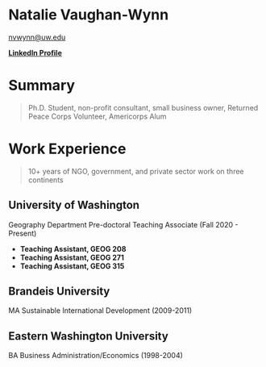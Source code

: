 # Natalie Vaughan-Wynn

<nvwynn@uw.edu>

**[LinkedIn Profile](https://www.linkedin.com/in/natalie-v-86ba2320/)**

# Summary
>Ph.D. Student, non-profit consultant, small business owner, Returned Peace Corps Volunteer, Americorps Alum

# Work Experience

>10+ years of NGO, government, and private sector work on three continents

## University of Washington

Geography Department Pre-doctoral Teaching Associate (Fall 2020 - Present)


- **Teaching Assistant, GEOG 208**
- **Teaching Assistant, GEOG 271**
- **Teaching Assistant, GEOG 315**

## Brandeis University

MA Sustainable International Development (2009-2011)


## Eastern Washington University

BA Business Administration/Economics (1998-2004)
